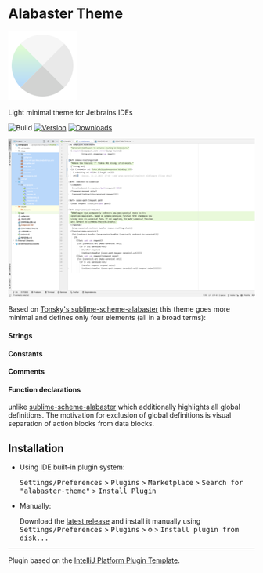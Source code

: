 # Alabaster Theme

<img src="./src/main/resources/META-INF/pluginIcon.svg" width="140">

<!-- Plugin description -->

Light minimal theme for Jetbrains IDEs

<!-- Plugin description end -->

![Build](https://github.com/vlnabatov/alabaster-theme/workflows/Build/badge.svg)
[![Version](https://img.shields.io/jetbrains/plugin/v/PLUGIN_ID.svg)](https://plugins.jetbrains.com/plugin/PLUGIN_ID)
[![Downloads](https://img.shields.io/jetbrains/plugin/d/PLUGIN_ID.svg)](https://plugins.jetbrains.com/plugin/PLUGIN_ID)

![](screenshot.png)

Based on [Tonsky's sublime-scheme-alabaster](https://github.com/tonsky/sublime-scheme-alabaster) this theme goes more minimal and defines only four elements (all in a broad terms):

#### Strings

#### Constants

#### Comments

#### Function declarations

unlike [sublime-scheme-alabaster](https://github.com/tonsky/sublime-scheme-alabaster) which additionally highlights all global definitions. The motivation for exclusion of global definitions is visual separation of action blocks from data blocks.

## Installation

- Using IDE built-in plugin system:

  <kbd>Settings/Preferences</kbd> > <kbd>Plugins</kbd> > <kbd>Marketplace</kbd> > <kbd>Search for "alabaster-theme"</kbd> >
  <kbd>Install Plugin</kbd>
- Manually:

  Download the [latest release](https://github.com/vlnabatov/alabaster-theme/releases) and install it manually using
  <kbd>Settings/Preferences</kbd> > <kbd>Plugins</kbd> > <kbd>⚙️</kbd> > <kbd>Install plugin from disk...</kbd>

---

Plugin based on the [IntelliJ Platform Plugin Template][template].

[template]: https://github.com/JetBrains/intellij-platform-plugin-template
